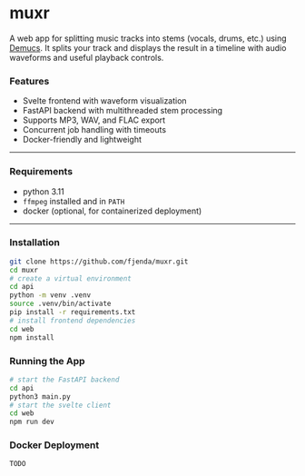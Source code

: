 # muxr

A web app for splitting music tracks into stems (vocals, drums, etc.) using [Demucs](https://github.com/facebookresearch/demucs).
It splits your track and displays the result in a timeline with audio waveforms and useful playback controls.

### Features
- Svelte frontend with waveform visualization
- FastAPI backend with multithreaded stem processing
- Supports MP3, WAV, and FLAC export
- Concurrent job handling with timeouts
- Docker-friendly and lightweight

---

### Requirements
- python 3.11
- `ffmpeg` installed and in `PATH`
- docker (optional, for containerized deployment)

---

### Installation

```bash
git clone https://github.com/fjenda/muxr.git
cd muxr
# create a virtual environment
cd api
python -m venv .venv
source .venv/bin/activate
pip install -r requirements.txt
# install frontend dependencies
cd web
npm install
```

### Running the App

```bash
# start the FastAPI backend
cd api
python3 main.py
# start the svelte client
cd web
npm run dev
```
### Docker Deployment

```bash
TODO
```
